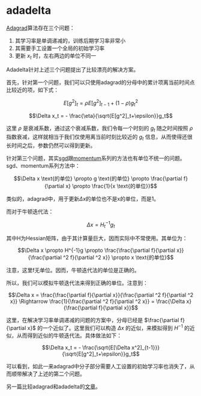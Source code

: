 # adadelta

[Adagrad](../adagrad)算法存在三个问题：

1. 其学习率是单调递减的，训练后期学习率非常小
1. 其需要手工设置一个全局的初始学习率
1. 更新 $x_t$ 时，左右两边的单位不同一

Adadelta针对上述三个问题提出了比较漂亮的解决方案。

首先，针对第一个问题，我们可以只使用adagrad的分母中的累计项离当前时间点比较近的项，如下式：

$$E[g^2]_t = \rho E[g^2]_{t-1} + (1-\rho)g^2_t$$

$$\Delta x_t = - \frac{\eta}{\sqrt{E[g^2]_t+\epsilon}}g_t$$

这里 $\rho$ 是衰减系数，通过这个衰减系数，我们令每一个时刻的 $g_t$ 随之时间按照 $\rho$ 指数衰减，这样就相当于我们仅使用离当前时刻比较近的 $g_t$ 信息，从而使得还很长时间之后，参数仍然可以得到更新。

针对第三个问题，其实[sgd](../sgd)跟[momentum](../momentum)系列的方法也有单位不统一的问题。sgd、momentum系列方法中：

$$\Delta x \text{的单位} \propto g \text{的单位} \propto \frac{\partial f}{\partial x} \propto \frac{1}{x \text{的单位}}$$

类似的，adagrad中，用于更新$\Delta x$的单位也不是x的单位，而是1。

而对于牛顿迭代法：

$$\Delta x = H^{-1}_t g_t$$

其中H为Hessian矩阵，由于其计算量巨大，因而实际中不常使用。其单位为：

$$\Delta x \propto H^{-1}g \propto \frac{\frac{\partial f}{\partial x}}{\frac{\partial ^2 f}{\partial ^2 x}} \propto x \text{的单位}$$

注意，这里f无单位。因而，牛顿迭代法的单位是正确的。

所以，我们可以模拟牛顿迭代法来得到正确的单位。注意到：

$$\Delta x = \frac{\frac{\partial f}{\partial x}}{\frac{\partial ^2 f}{\partial ^2 x}} \Rightarrow \frac{1}{\frac{\partial ^2 f}{\partial ^2 x}} = \frac{\Delta x}{\frac{\partial f}{\partial x}}$$

这里，在解决学习率单调递减的问题的方案中，分母已经是 $\frac{\partial f}{\partial x}$ 的一个近似了。这里我们可以构造 $\Delta x$ 的近似，来模拟得到 $H^{-1}$ 的近似，从而得到近似的牛顿迭代法。具体做法如下：

$$\Delta x_t = - \frac{\sqrt{E[\Delta x^2]_{t-1}}}{\sqrt{E[g^2]_t+\epsilon}}g_t$$

可以看到，如此一来adagrad中分子部分需要人工设置的初始学习率也消失了，从而顺带解决了上述的第二个问题。

另一篇比较adagrad和adadelta的[文章](https://blog.csdn.net/joshuaxx316/article/details/52062291)。

